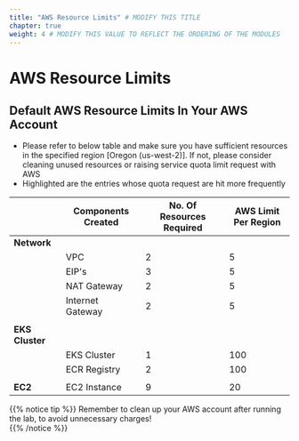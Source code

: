 ```yaml
---
title: "AWS Resource Limits" # MODIFY THIS TITLE
chapter: true
weight: 4 # MODIFY THIS VALUE TO REFLECT THE ORDERING OF THE MODULES
---
```


<!-- MORE SUBMODULES CAN BE ADDED TO DIVIDE UP THE SETUP INTO SMALLER SECTIONS -->
<!-- COPY AND PASTE THIS SUBMODULE FILE, RENAME, AND CHANGE THE CONTENTS AS NECESSARY -->

# AWS Resource Limits

## Default AWS Resource Limits In Your AWS Account <!-- MODIFY THIS SUBHEADING -->

- Please refer to below table and make sure you have sufficient resources in the specified region [Oregon (us-west-2)]. If not, please consider cleaning unused resources or raising service quota limit request with AWS
- Highlighted are the entries whose quota request are hit more frequently


|   |  Components Created  |  No. Of Resources Required  |  AWS Limit Per Region  |
|---|---|---|---|
| **Network**  |   |   |   |
|   | VPC  | 2  | 5  |
|   | EIP's  | 3  | 5  |
|   | NAT Gateway  | 2  | 5  |
|   | Internet Gateway  | 2  | 5  |
|   |   |   |   |
| **EKS Cluster**  |   |   |   |
|   | EKS Cluster  | 1  | 100  |
|   | ECR Registry  | 2  | 100  |
|   |   |   |   |
| **EC2**  | EC2 Instance  | 9  | 20  |

{{% notice tip %}}
Remember to clean up your AWS account after running the lab, to avoid unnecessary charges! <br>
{{% /notice %}}